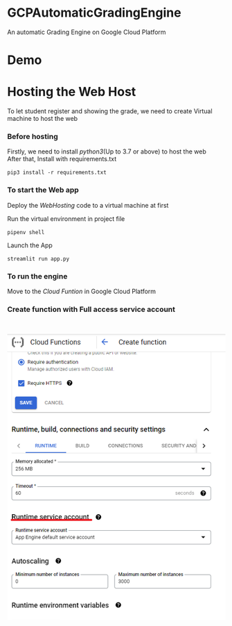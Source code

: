 # GCPAutomaticGradingEngine
An automatic Grading Engine on Google Cloud Platform
# Demo
# Hosting the Web Host
To let student register and showing the grade, we need to create Virtual machine to host the web
### Before hosting
Firstly, we need to install *python3*(Up to 3.7 or above) to host the web  
After that, Install with requirements.txt
```
pip3 install -r requirements.txt
```
### To start the Web app
Deploy the *WebHosting* code to a virtual machine at first

Run the virtual environment in project file
```
pipenv shell
```
Launch the App
```
streamlit run app.py
```

### To run the engine

Move to the *Cloud Funtion* in Google Cloud Platform
<h3>Create function with Full access service account</h3><br>

![This is an image](https://github.com/KenKam95/GCPAutomaticGradingEngine/blob/main/readme/function.PNG)
